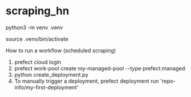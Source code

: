 # scraping_hn


python3 -m venv .venv

source .venv/bin/activate


How to run a workflow (scheduled scraping)
1. prefect cloud login
2. prefect work-pool create my-managed-pool --type prefect:managed
3. python create_deployment.py
4. To manually trigger a deployment, prefect deployment run 'repo-info/my-first-deployment'
